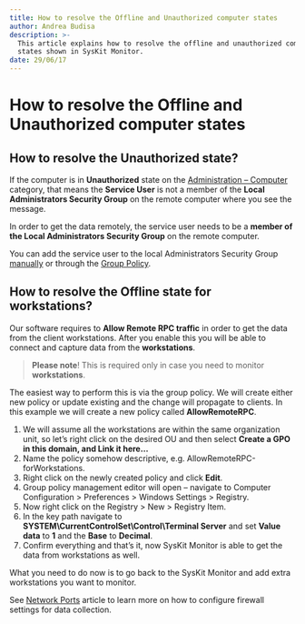 ```yaml
---
title: How to resolve the Offline and Unauthorized computer states
author: Andrea Budisa
description: >-
  This article explains how to resolve the offline and unauthorized computer
  states shown in SysKit Monitor.
date: 29/06/17
---
```


# How to resolve the Offline and Unauthorized computer states

## How to resolve the Unauthorized state?

If the computer is in **Unauthorized** state on the [Administration – Computer](../../../get-to-know-syskit-monitor/administration/servers-and-groups.md) category, that means the **Service User** is not a member of the **Local Administrators Security Group** on the remote computer where you see the message.

In order to get the data remotely, the service user needs to be a **member of the Local Administrators Security Group** on the remote computer.

You can add the service user to the local Administrators Security Group [manually](../../../how-to/service-accounts/add-service-user-manually.md) or through the [Group Policy](../../../how-to/service-accounts/add-service-user-group-policy.md).

## How to resolve the Offline state for workstations?

Our software requires to **Allow Remote RPC traffic** in order to get the data from the client workstations. After you enable this you will be able to connect and capture data from the **workstations**.

> **Please note**! This is required only in case you need to monitor **workstations**.

The easiest way to perform this is via the group policy. We will create either new policy or update existing and the change will propagate to clients. In this example we will create a new policy called **AllowRemoteRPC**.

1. We will assume all the workstations are within the same organization unit, so let’s right click on the desired OU and then select **Create a GPO in this domain, and Link it here…**
2. Name the policy somehow descriptive, e.g. AllowRemoteRPC-forWorkstations.
3. Right click on the newly created policy and click **Edit**.
4. Group policy management editor will open – navigate to Computer Configuration &gt; Preferences &gt; Windows Settings &gt; Registry.
5. Now right click on the Registry &gt; New &gt; Registry Item.
6. In the key path navigate to **SYSTEM\CurrentControlSet\Control\Terminal Server** and set **Value data** to **1** and the **Base** to **Decimal**.
7. Confirm everything and that’s it, now SysKit Monitor is able to get the data from workstations as well.

What you need to do now is to go back to the SysKit Monitor and add extra workstations you want to monitor.

See [Network Ports](../../../troubleshooting/network-ports.md) article to learn more on how to configure firewall settings for data collection.

